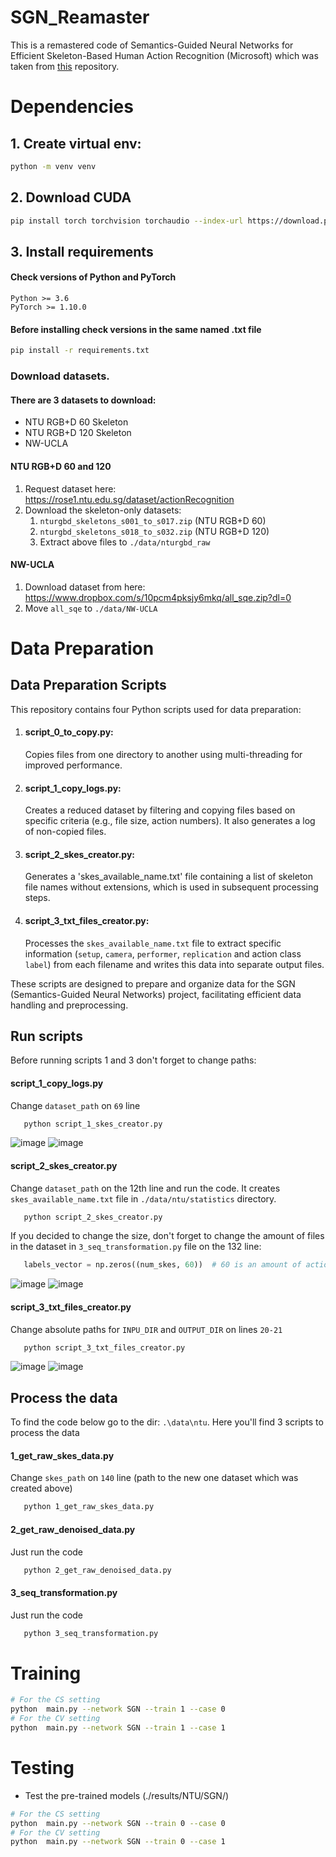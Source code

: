 # SGN_Reamaster
This is a remastered code of Semantics-Guided Neural Networks for 
Efficient Skeleton-Based Human Action Recognition (Microsoft) which was taken 
from [this](https://github.com/microsoft/SGN/tree/master) repository.

# Dependencies

## 1. Create virtual env:
```bash
python -m venv venv
```

## 2. Download CUDA
```bash
pip install torch torchvision torchaudio --index-url https://download.pytorch.org/whl/cu121
```

## 3. Install requirements
#### Check versions of Python and PyTorch
```
Python >= 3.6
PyTorch >= 1.10.0
```
#### Before installing check versions in the same named .txt file
```bash
pip install -r requirements.txt
```

### Download datasets.

#### There are 3 datasets to download:

- NTU RGB+D 60 Skeleton
- NTU RGB+D 120 Skeleton
- NW-UCLA

#### NTU RGB+D 60 and 120

1. Request dataset here: https://rose1.ntu.edu.sg/dataset/actionRecognition
2. Download the skeleton-only datasets:
   1. `nturgbd_skeletons_s001_to_s017.zip` (NTU RGB+D 60)
   2. `nturgbd_skeletons_s018_to_s032.zip` (NTU RGB+D 120)
   3. Extract above files to `./data/nturgbd_raw`

#### NW-UCLA

1. Download dataset from here: https://www.dropbox.com/s/10pcm4pksjy6mkq/all_sqe.zip?dl=0
2. Move `all_sqe` to `./data/NW-UCLA`

# Data Preparation

## Data Preparation Scripts

This repository contains four Python scripts used for data preparation:

1. #### **script_0_to_copy.py**: 
   Copies files from one directory to another using multi-threading for 
improved performance.

2. #### **script_1_copy_logs.py**: 
   Creates a reduced dataset by filtering and copying files based on 
specific criteria (e.g., file size, action numbers). It also generates 
a log of non-copied files.

3. #### **script_2_skes_creator.py**: 
   Generates a 'skes_available_name.txt' file containing a list of 
skeleton file names without extensions, which is used in subsequent 
processing steps.

4. #### **script_3_txt_files_creator.py**: 
   Processes the `skes_available_name.txt` file to extract specific 
information (`setup`, `camera`, `performer`, `replication` and action 
class `label`) from each filename and writes this data into separate 
output files.

These scripts are designed to prepare and organize data for the SGN 
(Semantics-Guided Neural Networks) project, facilitating efficient data 
handling and preprocessing.

## Run scripts

Before running scripts 1 and 3 don't forget to change paths:

#### **script_1_copy_logs.py**

Change `dataset_path` on `69` line

```bash
   python script_1_skes_creator.py
```

![image](https://github.com/MatNepo/SGN_Reamaster/blob/main/images/skript_1_1.png)
![image](https://github.com/MatNepo/SGN_Reamaster/blob/main/images/skript_1_2.png)

#### **script_2_skes_creator.py**

Change `dataset_path` on the 12th line and run the code. It creates `skes_available_name.txt` file 
in `./data/ntu/statistics` directory.

```bash
   python script_2_skes_creator.py
```

If you decided to change the size, don't forget to change the amount of files in the dataset in 
`3_seq_transformation.py` file on the 132 line:

```python
   labels_vector = np.zeros((num_skes, 60))  # 60 is an amount of actions/labels inside the dataset
```

![image](https://github.com/MatNepo/SGN_Reamaster/blob/main/images/skript_2_1.png)
![image](https://github.com/MatNepo/SGN_Reamaster/blob/main/images/skript_2_2.png)

#### **script_3_txt_files_creator.py**

Change absolute paths for `INPU_DIR` and `OUTPUT_DIR` on lines `20-21`

```bash
   python script_3_txt_files_creator.py
```

![image](https://github.com/MatNepo/SGN_Reamaster/blob/main/images/skript_3_1.png)
![image](https://github.com/MatNepo/SGN_Reamaster/blob/main/images/skript_3_2.png)

## Process the data

To find the code below go to the dir: `.\data\ntu`. Here you'll find 3 scripts to process the data

#### **1_get_raw_skes_data.py**

Change `skes_path` on `140` line (path to the new one dataset which was created above)

```bash
   python 1_get_raw_skes_data.py
```

#### **2_get_raw_denoised_data.py**

Just run the code

```bash
   python 2_get_raw_denoised_data.py
```

#### **3_seq_transformation.py**

Just run the code

```bash
   python 3_seq_transformation.py
```

# Training

```bash
# For the CS setting
python  main.py --network SGN --train 1 --case 0
# For the CV setting
python  main.py --network SGN --train 1 --case 1
```

# Testing

- Test the pre-trained models (./results/NTU/SGN/)
```bash
# For the CS setting
python  main.py --network SGN --train 0 --case 0
# For the CV setting
python  main.py --network SGN --train 0 --case 1
```